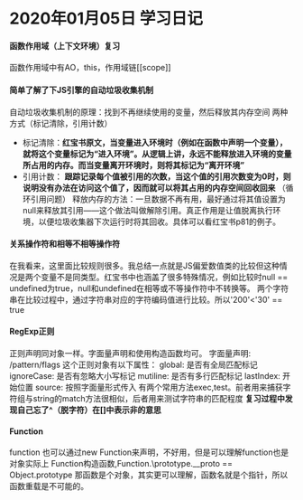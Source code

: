 # 2020年01月05日 学习日记

#### 函数作用域（上下文环境）复习
  函数作用域中有AO，this，作用域链[\[scope]]

#### 简单了解了下JS引擎的自动垃圾收集机制
  自动垃圾收集机制的原理：找到不再继续使用的变量，然后释放其内存空间
  两种方式（标记清除，引用计数）
  * 标记清除：**红宝书原文，当变量进入环境时（例如在函数中声明一个变量），就将这个变量标记为“进入环境”。从逻辑上讲，永远不能释放进入环境的变量所占用的内存。而当变量离开环境时，则将其标记为“离开环境”**
  * 引用计数： **跟踪记录每个值被引用的次数，当这个值的引用次数变为0时，则说明没有办法在访问这个值了，因而就可以将其占用的内存空间回收回来** （循环引用问题）
  释放内存的方法：一旦数据不再有用，最好通过将其值设置为null来释放其引用——这个做法叫做解除引用。真正作用是让值脱离执行环境，以便垃圾收集器下次运行时将其回收。具体可以看红宝书p81的例子。

#### 关系操作符和相等不相等操作符
  在我看来，这里面比较规则很多。我总结一点就是JS偏爱数值类的比较但这种情况是两个变量不是同类型。红宝书中也涵盖了很多特殊情况，例如比较时null == undefined为true，null和undefined在相等或不等操作符中不转换等。
  两个字符串在比较过程中，通过字符串对应的字符编码值进行比较。所以'200'<'30' == true

#### RegExp正则
  正则声明同对象一样。字面量声明和使用构造函数均可。
  字面量声明: /pattern/flags
  这个正则对象有以下属性：
  global: 是否有全局匹配标记
  ignoreCase: 是否有忽略大小写标记
  mutiline: 是否有多行匹配标记
  lastIndex: 开始位置
  source: 按照字面量形式传入
  有两个常用方法exec,test。前者用来捕获字符组与string的match方法很相似，后者用来测试字符串的匹配程度
  **复习过程中发现自己忘了^（脱字符）在[]中表示非的意思**

#### Function
  function 也可以通过new Function来声明，不好用，但是可以理解function也是对象实际上
  Function构造函数,Function.\prototype.\__proto == Object.prototype
  那函数是个对象，其实更可以理解，函数名就是个指针，所以 函数重载是不可能的。
  